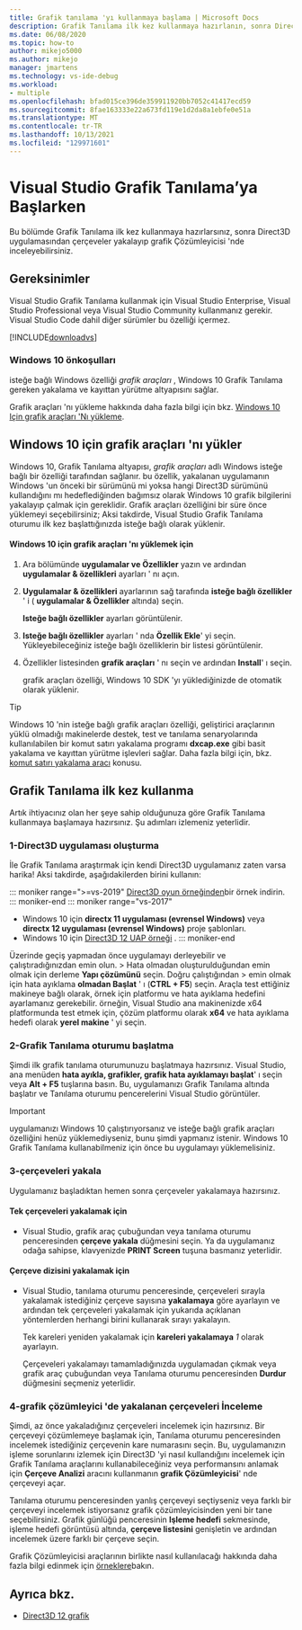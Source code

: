 ```yaml
---
title: Grafik tanılama 'yı kullanmaya başlama | Microsoft Docs
description: Grafik Tanılama ilk kez kullanmaya hazırlanın, sonra Direct3D uygulamasından çerçeveler yakalayın ve bunları grafik Çözümleyicisi 'nde inceleyin.
ms.date: 06/08/2020
ms.topic: how-to
author: mikejo5000
ms.author: mikejo
manager: jmartens
ms.technology: vs-ide-debug
ms.workload:
- multiple
ms.openlocfilehash: bfad015ce396de359911920bb7052c41417ecd59
ms.sourcegitcommit: 8fae163333e22a673fd119e1d2da8a1ebfe0e51a
ms.translationtype: MT
ms.contentlocale: tr-TR
ms.lasthandoff: 10/13/2021
ms.locfileid: "129971601"
---
```

# <a name="getting-started-with-visual-studio-graphics-diagnostics"></a>Visual Studio Grafik Tanılama’ya Başlarken
Bu bölümde Grafik Tanılama ilk kez kullanmaya hazırlarsınız, sonra Direct3D uygulamasından çerçeveler yakalayıp grafik Çözümleyicisi 'nde inceleyebilirsiniz.

## <a name="requirements"></a>Gereksinimler
 Visual Studio Grafik Tanılama kullanmak için Visual Studio Enterprise, Visual Studio Professional veya Visual Studio Community kullanmanız gerekir.  Visual Studio Code dahil diğer sürümler bu özelliği içermez.

 [!INCLUDE[downloadvs](../includes/downloadvs_md.md)]

### <a name="windows-10-prerequisites"></a>Windows 10 önkoşulları
 isteğe bağlı Windows özelliği *grafik araçları* , Windows 10 Grafik Tanılama gereken yakalama ve kayıttan yürütme altyapısını sağlar.

 Grafik araçları 'nı yükleme hakkında daha fazla bilgi için bkz. [Windows 10 Için grafik araçları 'Nı yükleme](#InstallGraphicsTools).

## <a name="install-graphics-tools-for-windows-10"></a><a name="InstallGraphicsTools"></a>Windows 10 için grafik araçları 'nı yükler
 Windows 10, Grafik Tanılama altyapısı, *grafik araçları* adlı Windows isteğe bağlı bir özelliği tarafından sağlanır. bu özellik, yakalanan uygulamanın Windows 'un önceki bir sürümünü mi yoksa hangi Direct3D sürümünü kullandığını mı hedeflediğinden bağımsız olarak Windows 10 grafik bilgilerini yakalayıp çalmak için gereklidir. Grafik araçları özelliğini bir süre önce yüklemeyi seçebilirsiniz; Aksi takdirde, Visual Studio Grafik Tanılama oturumu ilk kez başlattığınızda isteğe bağlı olarak yüklenir.

#### <a name="to-install-graphics-tools-for-windows-10"></a>Windows 10 için grafik araçları 'nı yüklemek için

1. Ara bölümünde **uygulamalar ve Özellikler** yazın ve ardından **uygulamalar & özellikleri** ayarları ' nı açın.

2. **Uygulamalar & özellikleri** ayarlarının sağ tarafında **isteğe bağlı özellikler** ' i ( **uygulamalar & Özellikler** altında) seçin.

   **Isteğe bağlı özellikler** ayarları görüntülenir.

3. **Isteğe bağlı özellikler** ayarları ' nda **Özellik Ekle**' yi seçin. Yükleyebileceğiniz isteğe bağlı özelliklerin bir listesi görüntülenir.

4. Özellikler listesinden **grafik araçları** ' nı seçin ve ardından **Install**' ı seçin.

   grafik araçları özelliği, Windows 10 SDK 'yı yüklediğinizde de otomatik olarak yüklenir.

> [!TIP]
> Windows 10 'nin isteğe bağlı grafik araçları özelliği, geliştirici araçlarının yüklü olmadığı makinelerde destek, test ve tanılama senaryolarında kullanılabilen bir komut satırı yakalama programı **dxcap.exe** gibi basit yakalama ve kayıttan yürütme işlevleri sağlar. Daha fazla bilgi için, bkz. [komut satırı yakalama aracı](command-line-capture-tool.md) konusu.

## <a name="using-graphics-diagnostics-for-the-first-time"></a>Grafik Tanılama ilk kez kullanma
 Artık ihtiyacınız olan her şeye sahip olduğunuza göre Grafik Tanılama kullanmaya başlamaya hazırsınız. Şu adımları izlemeniz yeterlidir.

### <a name="1---create-a-direct3d-app"></a>1-Direct3D uygulaması oluşturma

İle Grafik Tanılama araştırmak için kendi Direct3D uygulamanız zaten varsa harika! Aksi takdirde, aşağıdakilerden birini kullanın:

::: moniker range=">=vs-2019"
[Direct3D oyun örneğinden](/samples/microsoft/windows-universal-samples/simple3dgamedx/)bir örnek indirin.
::: moniker-end
::: moniker range="vs-2017"
- Windows 10 için **directx 11 uygulaması (evrensel Windows)** veya **directx 12 uygulaması (evrensel Windows)** proje şablonları.
- Windows 10 için [Direct3D 12 UAP örneği](https://code.msdn.microsoft.com/Direct3D-12-UAP-Sample-ecb1779f) .
::: moniker-end

Üzerinde geçiş yapmadan önce uygulamayı derleyebilir ve çalıştıradığınızdan emin olun.   >  Hata olmadan oluşturulduğundan emin olmak için derleme **Yapı çözümünü** seçin. Doğru çalıştığından   >  emin olmak için hata ayıklama **olmadan Başlat** ' ı (**CTRL + F5**) seçin. Araçla test ettiğiniz makineye bağlı olarak, örnek için platformu ve hata ayıklama hedefini ayarlamanız gerekebilir. örneğin, Visual Studio ana makinenizde x64 platformunda test etmek için, çözüm platformu olarak **x64** ve hata ayıklama hedefi olarak **yerel makine** ' yi seçin. 

### <a name="2---start-a-graphics-diagnostics-session"></a>2-Grafik Tanılama oturumu başlatma
 Şimdi ilk grafik tanılama oturumunuzu başlatmaya hazırsınız. Visual Studio, ana menüden **hata ayıkla, grafikler, grafik hata ayıklamayı başlat**' ı seçin veya **Alt + F5** tuşlarına basın. Bu, uygulamanızı Grafik Tanılama altında başlatır ve Tanılama oturumu pencerelerini Visual Studio görüntüler.

> [!IMPORTANT]
> uygulamanızı Windows 10 çalıştırıyorsanız ve isteğe bağlı grafik araçları özelliğini henüz yüklemediyseniz, bunu şimdi yapmanız istenir. Windows 10 Grafik Tanılama kullanabilmeniz için önce bu uygulamayı yüklemelisiniz.

### <a name="3---capture-frames"></a>3-çerçeveleri yakala
 Uygulamanız başladıktan hemen sonra çerçeveler yakalamaya hazırsınız.

#### <a name="to-capture-single-frames"></a>Tek çerçeveleri yakalamak için

- Visual Studio, grafik araç çubuğundan veya tanılama oturumu penceresinden **çerçeve yakala** düğmesini seçin. Ya da uygulamanız odağa sahipse, klavyenizde **PRINT Screen** tuşuna basmanız yeterlidir.

#### <a name="to-capture-a-sequence-of-frames"></a>Çerçeve dizisini yakalamak için

- Visual Studio, tanılama oturumu penceresinde, çerçeveleri sırayla yakalamak istediğiniz çerçeve sayısına **yakalamaya** göre ayarlayın ve ardından tek çerçeveleri yakalamak için yukarıda açıklanan yöntemlerden herhangi birini kullanarak sırayı yakalayın.

   Tek kareleri yeniden yakalamak için **kareleri yakalamaya** *1* olarak ayarlayın.

  Çerçeveleri yakalamayı tamamladığınızda uygulamadan çıkmak veya grafik araç çubuğundan veya Tanılama oturumu penceresinden **Durdur** düğmesini seçmeniz yeterlidir.

### <a name="4---examine-captured-frames-in-the-graphics-analyzer"></a>4-grafik çözümleyici 'de yakalanan çerçeveleri İnceleme
 Şimdi, az önce yakaladığınız çerçeveleri incelemek için hazırsınız. Bir çerçeveyi çözümlemeye başlamak için, Tanılama oturumu penceresinden incelemek istediğiniz çerçevenin kare numarasını seçin. Bu, uygulamanızın işleme sorunlarını izlemek için Direct3D 'yi nasıl kullandığını incelemek için Grafik Tanılama araçlarını kullanabileceğiniz veya performansını anlamak için **Çerçeve Analizi** aracını kullanmanın **grafik Çözümleyicisi**' nde çerçeveyi açar.

 Tanılama oturumu penceresinden yanlış çerçeveyi seçtiyseniz veya farklı bir çerçeveyi incelemek istiyorsanız grafik çözümleyicisinden yeni bir tane seçebilirsiniz. Grafik günlüğü penceresinin **Işleme hedefi** sekmesinde, işleme hedefi görüntüsü altında, **çerçeve listesini** genişletin ve ardından incelemek üzere farklı bir çerçeve seçin.

 Grafik Çözümleyicisi araçlarının birlikte nasıl kullanılacağı hakkında daha fazla bilgi edinmek için [örneklere](graphics-diagnostics-examples.md)bakın.

## <a name="see-also"></a>Ayrıca bkz.
- [Direct3D 12 grafik](/windows/desktop/direct3d12/direct3d-12-graphics)